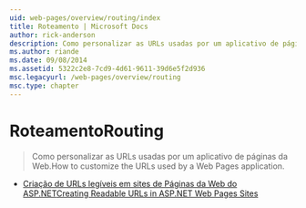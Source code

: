 ```yaml
---
uid: web-pages/overview/routing/index
title: Roteamento | Microsoft Docs
author: rick-anderson
description: Como personalizar as URLs usadas por um aplicativo de páginas da Web.
ms.author: riande
ms.date: 09/08/2014
ms.assetid: 5322c2e8-7cd9-4d61-9611-39d6e5f2d936
msc.legacyurl: /web-pages/overview/routing
msc.type: chapter
---
```

<a name="routing"></a><span data-ttu-id="46f21-103">Roteamento</span><span class="sxs-lookup"><span data-stu-id="46f21-103">Routing</span></span>
====================
> <span data-ttu-id="46f21-104">Como personalizar as URLs usadas por um aplicativo de páginas da Web.</span><span class="sxs-lookup"><span data-stu-id="46f21-104">How to customize the URLs used by a Web Pages application.</span></span>


- [<span data-ttu-id="46f21-105">Criação de URLs legíveis em sites de Páginas da Web do ASP.NET</span><span class="sxs-lookup"><span data-stu-id="46f21-105">Creating Readable URLs in ASP.NET Web Pages Sites</span></span>](creating-readable-urls-in-aspnet-web-pages-sites.md)
